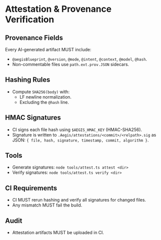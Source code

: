 # Attestation & Provenance Verification

## Provenance Fields

Every AI-generated artifact MUST include:

- `@aegisBlueprint`, `@version`, `@mode`, `@intent`, `@context`, `@model`, `@hash`.
- Non-commentable files use `path.ext.prov.JSON` sidecars.

## Hashing Rules

- Compute `SHA256(body)` with:
  - LF newline normalization.
  - Excluding the `@hash` line.

## HMAC Signatures

- CI signs each file hash using `$AEGIS_HMAC_KEY` (HMAC-SHA256).
- Signature is written to `.Aegis/attestations/<commit>/<relpath>.sig` as JSON:
  `{ file, hash, signature, timestamp, commit, algorithm }`.

## Tools

- Generate signatures: `node tools/attest.ts attest <dir>`
- Verify signatures: `node tools/attest.ts verify <dir>`

## CI Requirements

- CI MUST rerun hashing and verify all signatures for changed files.
- Any mismatch MUST fail the build.

## Audit

- Attestation artifacts MUST be uploaded in CI.
